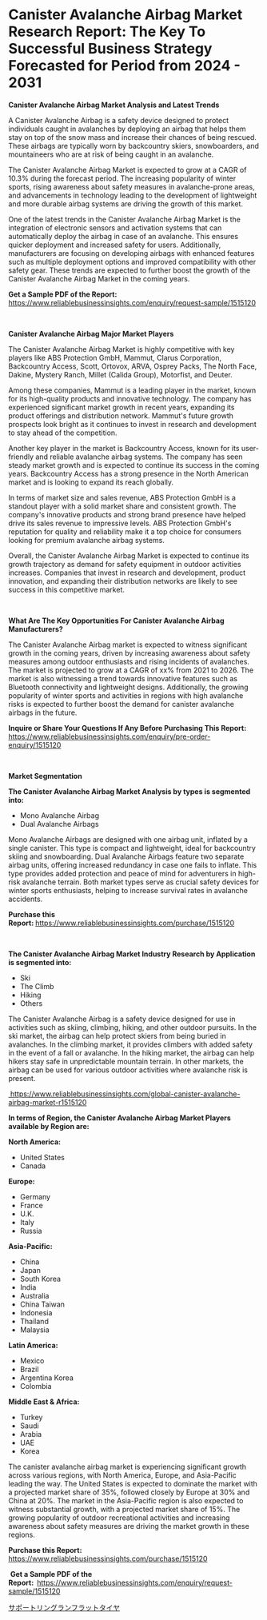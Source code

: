 <p><h1>Canister Avalanche Airbag Market Research Report: The Key To Successful Business Strategy Forecasted for Period from 2024 - 2031</h1></p><p><strong>Canister Avalanche Airbag Market Analysis and Latest Trends</strong></p>
<p><p>A Canister Avalanche Airbag is a safety device designed to protect individuals caught in avalanches by deploying an airbag that helps them stay on top of the snow mass and increase their chances of being rescued. These airbags are typically worn by backcountry skiers, snowboarders, and mountaineers who are at risk of being caught in an avalanche.</p><p>The Canister Avalanche Airbag Market is expected to grow at a CAGR of 10.3% during the forecast period. The increasing popularity of winter sports, rising awareness about safety measures in avalanche-prone areas, and advancements in technology leading to the development of lightweight and more durable airbag systems are driving the growth of this market.</p><p>One of the latest trends in the Canister Avalanche Airbag Market is the integration of electronic sensors and activation systems that can automatically deploy the airbag in case of an avalanche. This ensures quicker deployment and increased safety for users. Additionally, manufacturers are focusing on developing airbags with enhanced features such as multiple deployment options and improved compatibility with other safety gear. These trends are expected to further boost the growth of the Canister Avalanche Airbag Market in the coming years.</p></p>
<p><strong>Get a Sample PDF of the Report:&nbsp;</strong> <a href="https://www.reliablebusinessinsights.com/enquiry/request-sample/1515120">https://www.reliablebusinessinsights.com/enquiry/request-sample/1515120</a></p>
<p>&nbsp;</p>
<p><strong>Canister Avalanche Airbag Major Market Players</strong></p>
<p><p>The Canister Avalanche Airbag Market is highly competitive with key players like ABS Protection GmbH, Mammut, Clarus Corporation, Backcountry Access, Scott, Ortovox, ARVA, Osprey Packs, The North Face, Dakine, Mystery Ranch, Millet (Calida Group), Motorfist, and Deuter. </p><p>Among these companies, Mammut is a leading player in the market, known for its high-quality products and innovative technology. The company has experienced significant market growth in recent years, expanding its product offerings and distribution network. Mammut's future growth prospects look bright as it continues to invest in research and development to stay ahead of the competition.</p><p>Another key player in the market is Backcountry Access, known for its user-friendly and reliable avalanche airbag systems. The company has seen steady market growth and is expected to continue its success in the coming years. Backcountry Access has a strong presence in the North American market and is looking to expand its reach globally.</p><p>In terms of market size and sales revenue, ABS Protection GmbH is a standout player with a solid market share and consistent growth. The company's innovative products and strong brand presence have helped drive its sales revenue to impressive levels. ABS Protection GmbH's reputation for quality and reliability make it a top choice for consumers looking for premium avalanche airbag systems.</p><p>Overall, the Canister Avalanche Airbag Market is expected to continue its growth trajectory as demand for safety equipment in outdoor activities increases. Companies that invest in research and development, product innovation, and expanding their distribution networks are likely to see success in this competitive market.</p></p>
<p>&nbsp;</p>
<p><strong>What Are The Key Opportunities For Canister Avalanche Airbag Manufacturers?</strong></p>
<p><p>The Canister Avalanche Airbag market is expected to witness significant growth in the coming years, driven by increasing awareness about safety measures among outdoor enthusiasts and rising incidents of avalanches. The market is projected to grow at a CAGR of xx% from 2021 to 2026. The market is also witnessing a trend towards innovative features such as Bluetooth connectivity and lightweight designs. Additionally, the growing popularity of winter sports and activities in regions with high avalanche risks is expected to further boost the demand for canister avalanche airbags in the future.</p></p>
<p><strong>Inquire or Share Your Questions If Any Before Purchasing This Report:</strong> <a href="https://www.reliablebusinessinsights.com/enquiry/pre-order-enquiry/1515120">https://www.reliablebusinessinsights.com/enquiry/pre-order-enquiry/1515120</a></p>
<p>&nbsp;</p>
<p><strong>Market Segmentation</strong></p>
<p><strong>The Canister Avalanche Airbag Market Analysis by types is segmented into:</strong></p>
<p><ul><li>Mono Avalanche Airbag</li><li>Dual Avalanche Airbags</li></ul></p>
<p><p>Mono Avalanche Airbags are designed with one airbag unit, inflated by a single canister. This type is compact and lightweight, ideal for backcountry skiing and snowboarding. Dual Avalanche Airbags feature two separate airbag units, offering increased redundancy in case one fails to inflate. This type provides added protection and peace of mind for adventurers in high-risk avalanche terrain. Both market types serve as crucial safety devices for winter sports enthusiasts, helping to increase survival rates in avalanche accidents.</p></p>
<p><strong>Purchase this Report:&nbsp;</strong><a href="https://www.reliablebusinessinsights.com/purchase/1515120">https://www.reliablebusinessinsights.com/purchase/1515120</a></p>
<p>&nbsp;</p>
<p><strong>The Canister Avalanche Airbag Market Industry Research by Application is segmented into:</strong></p>
<p><ul><li>Ski</li><li>The Climb</li><li>Hiking</li><li>Others</li></ul></p>
<p><p>The Canister Avalanche Airbag is a safety device designed for use in activities such as skiing, climbing, hiking, and other outdoor pursuits. In the ski market, the airbag can help protect skiers from being buried in avalanches. In the climbing market, it provides climbers with added safety in the event of a fall or avalanche. In the hiking market, the airbag can help hikers stay safe in unpredictable mountain terrain. In other markets, the airbag can be used for various outdoor activities where avalanche risk is present.</p></p>
<p><a href="https://www.reliablebusinessinsights.com/global-canister-avalanche-airbag-market-r1515120">&nbsp;https://www.reliablebusinessinsights.com/global-canister-avalanche-airbag-market-r1515120</a></p>
<p><strong>In terms of Region, the Canister Avalanche Airbag Market Players available by Region are:</strong></p>
<p>
    <p> <strong> North America: </strong>
        <ul>
            <li>United States</li>
            <li>Canada</li>
        </ul>
        </p> 
    <p> <strong> Europe: </strong>
        <ul>
            <li>Germany</li>
            <li>France</li>
            <li>U.K.</li>
            <li>Italy</li>
            <li>Russia</li>
        </ul>
        </p> 
    <p> <strong> Asia-Pacific: </strong>
        <ul>
            <li>China</li>
            <li>Japan</li>
            <li>South Korea</li>
            <li>India</li>
            <li>Australia</li>
            <li>China Taiwan</li>
            <li>Indonesia</li>
            <li>Thailand</li>
            <li>Malaysia</li>
        </ul>
        </p> 
    <p> <strong> Latin America: </strong>
        <ul>
            <li>Mexico</li>
            <li>Brazil</li>
            <li>Argentina Korea</li>
            <li>Colombia</li>
        </ul>
        </p> 
    <p> <strong> Middle East & Africa: </strong>
        <ul>
            <li>Turkey</li>
            <li>Saudi</li>
            <li>Arabia</li>
            <li>UAE</li>
            <li>Korea</li>
        </ul>
    </p>
    </p>
<p><p>The canister avalanche airbag market is experiencing significant growth across various regions, with North America, Europe, and Asia-Pacific leading the way. The United States is expected to dominate the market with a projected market share of 35%, followed closely by Europe at 30% and China at 20%. The market in the Asia-Pacific region is also expected to witness substantial growth, with a projected market share of 15%. The growing popularity of outdoor recreational activities and increasing awareness about safety measures are driving the market growth in these regions.</p></p>
<p><strong>Purchase this Report: </strong><a href="https://www.reliablebusinessinsights.com/purchase/1515120">https://www.reliablebusinessinsights.com/purchase/1515120</a></p>
<p>&nbsp;<strong>Get a Sample PDF of the Report:&nbsp;&nbsp;</strong><a href="https://www.reliablebusinessinsights.com/enquiry/request-sample/1515120">https://www.reliablebusinessinsights.com/enquiry/request-sample/1515120</a></p>
<p><strong></strong></p>
<p><p><a href="https://github.com/oqxogxyvqe90775/Market-Research-Report-List-2/blob/main/3163587145954.md">サポートリングランフラットタイヤ</a></p></p>